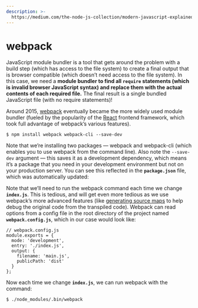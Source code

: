 ```yaml
---
description: >-
  https://medium.com/the-node-js-collection/modern-javascript-explained-for-dinosaurs-f695e9747b70
---
```


# webpack

 JavaScript module bundler is a tool that gets around the problem with a build step \(which has access to the file system\) to create a final output that is browser compatible \(which doesn’t need access to the file system\). In this case, we need a **module bundler to find all `require` statements \(which is invalid browser JavaScript syntax\) and replace them with the actual contents of each required file.** The final result is a single bundled JavaScript file \(with no require statements\)!



Around 2015, [webpack](https://webpack.github.io/) eventually became the more widely used module bundler \(fueled by the popularity of the [React](https://reactjs.org/) frontend framework, which took full advantage of webpack’s various features\).





```text
$ npm install webpack webpack-cli --save-dev
```

Note that we’re installing two packages — webpack and webpack-cli \(which enables you to use webpack from the command line\). Also note the `--save-dev` argument — this saves it as a development dependency, which means it’s a package that you need in your development environment but not on your production server. You can see this reflected in the **`package.json`** file, which was automatically updated:





Note that we’ll need to run the webpack command each time we change **`index.js`**. This is tedious, and will get even more tedious as we use webpack’s more advanced features \(like [generating source maps](https://webpack.js.org/guides/development/#using-source-maps) to help debug the original code from the transpiled code\). Webpack can read options from a config file in the root directory of the project named **`webpack.config.js`**, which in our case would look like:

```text
// webpack.config.js
module.exports = {
  mode: 'development',
  entry: './index.js',
  output: {
    filename: 'main.js',
    publicPath: 'dist'
  }
};
```

Now each time we change **`index.js`**, we can run webpack with the command:

```text
$ ./node_modules/.bin/webpack
```

